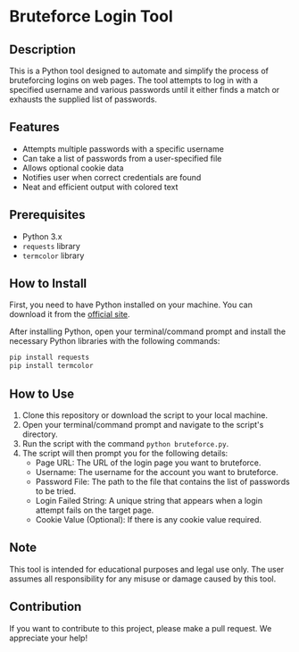 # Bruteforce Login Tool

## Description

This is a Python tool designed to automate and simplify the process of bruteforcing logins on web pages. The tool attempts to log in with a specified username and various passwords until it either finds a match or exhausts the supplied list of passwords.

## Features
- Attempts multiple passwords with a specific username
- Can take a list of passwords from a user-specified file
- Allows optional cookie data
- Notifies user when correct credentials are found
- Neat and efficient output with colored text

## Prerequisites

- Python 3.x
- `requests` library
- `termcolor` library

## How to Install

First, you need to have Python installed on your machine. You can download it from the [official site](https://www.python.org/downloads/).

After installing Python, open your terminal/command prompt and install the necessary Python libraries with the following commands:

```bash
pip install requests
pip install termcolor
```

## How to Use

1. Clone this repository or download the script to your local machine.
2. Open your terminal/command prompt and navigate to the script's directory.
3. Run the script with the command `python bruteforce.py`.
4. The script will then prompt you for the following details:
   - Page URL: The URL of the login page you want to bruteforce.
   - Username: The username for the account you want to bruteforce.
   - Password File: The path to the file that contains the list of passwords to be tried.
   - Login Failed String: A unique string that appears when a login attempt fails on the target page.
   - Cookie Value (Optional): If there is any cookie value required.

## Note

This tool is intended for educational purposes and legal use only. The user assumes all responsibility for any misuse or damage caused by this tool.

## Contribution

If you want to contribute to this project, please make a pull request. We appreciate your help!
